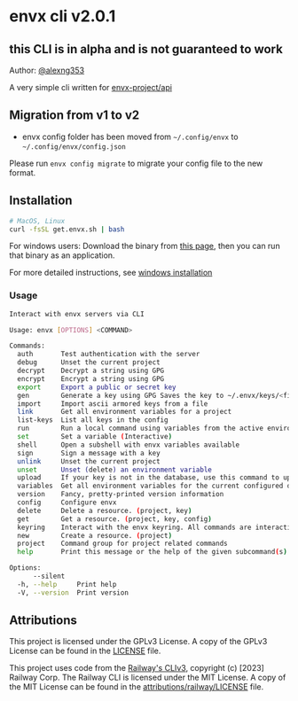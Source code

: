 # envx cli v2.0.1

## this CLI is in alpha and is not guaranteed to work

Author: [@alexng353](https://github.com/alexng353)

A very simple cli written for [envx-project/api](https://github.com/envx-project/api)

## Migration from v1 to v2

- envx config folder has been moved from `~/.config/envx` to `~/.config/envx/config.json`

Please run `envx config migrate` to migrate your config file to the new format.

<!-- ## Todo --> <!-- Who even wrote this? -->
<!---->
<!-- - Revert to a single global configuration file -->

## Installation

```bash
# MacOS, Linux
curl -fsSL get.envx.sh | bash
```

For windows users:
Download the binary from [this page](https://github.com/envx-project/cli/releases/latest), then you can run that binary as an application.

For more detailed instructions, see [windows installation](https://github.com/envx-project/cli/blob/main/windows-installation.md)

### Usage

```bash
Interact with envx servers via CLI

Usage: envx [OPTIONS] <COMMAND>

Commands:
  auth       Test authentication with the server
  debug      Unset the current project
  decrypt    Decrypt a string using GPG
  encrypt    Encrypt a string using GPG
  export     Export a public or secret key
  gen        Generate a key using GPG Saves the key to ~/.envx/keys/<fingerprint>
  import     Import ascii armored keys from a file
  link       Get all environment variables for a project
  list-keys  List all keys in the config
  run        Run a local command using variables from the active environment
  set        Set a variable (Interactive)
  shell      Open a subshell with envx variables available
  sign       Sign a message with a key
  unlink     Unset the current project
  unset      Unset (delete) an environment variable
  upload     If your key is not in the database, use this command to upload it
  variables  Get all environment variables for the current configured directory
  version    Fancy, pretty-printed version information
  config     Configure envx
  delete     Delete a resource. (project, key)
  get        Get a resource. (project, key, config)
  keyring    Interact with the envx keyring. All commands are interactive
  new        Create a resource. (project)
  project    Command group for project related commands
  help       Print this message or the help of the given subcommand(s)

Options:
      --silent
  -h, --help     Print help
  -V, --version  Print version
```

## Attributions

This project is licensed under the GPLv3 License. A copy of the GPLv3 License can be found in the [LICENSE](LICENSE) file.

This project uses code from the [Railway's CLIv3](https://github.com/railwayapp/cli), copyright (c) [2023] Railway Corp. The Railway CLI is licensed under the MIT License. A copy of the MIT License can be found in the [attributions/railway/LICENSE](attributions/railway/LICENSE) file.
